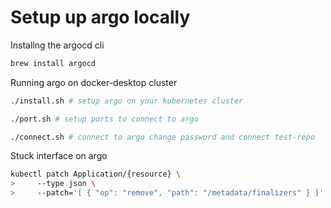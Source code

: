 # Setup up argo locally

Installng the argocd cli

```bash
brew install argocd
```

Running argo on docker-desktop cluster

```bash
./install.sh # setup argo on your kubernetes cluster

./port.sh # setup ports to connect to argo

./connect.sh # connect to argo change password and connect test-repo
```

Stuck interface on argo

```bash
kubectl patch Application/{resource} \
>     --type json \
>     --patch='[ { "op": "remove", "path": "/metadata/finalizers" } ]'
```